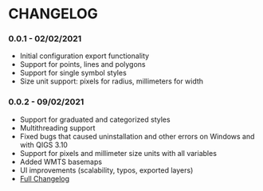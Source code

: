 # CHANGELOG

### 0.0.1 - 02/02/2021

* Initial configuration export functionality
* Support for points, lines and polygons
* Support for single symbol styles
* Size unit support: pixels for radius, millimeters for width


### 0.0.2 - 09/02/2021

* Support for graduated and categorized styles
* Multithreading support
* Fixed bugs that caused uninstallation and other errors on Windows and with QIGS 3.10
* Support for pixels and millimeter size units with all variables
* Added WMTS basemaps
* UI improvements (scalability, typos, exported layers)
* <a href="https://github.com/UnfoldedInc/qgis-plugin/compare/0.0.1...0.0.2">Full Changelog</a>


###
